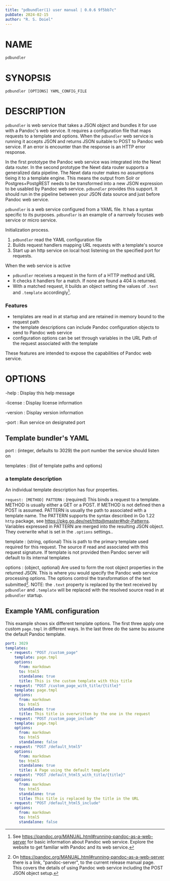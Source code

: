 ```yaml
---
title: "pdbundler(1) user manual | 0.0.6 9f5bb7c"
pubDate: 2024-02-15
author: "R. S. Doiel"
---
```


# NAME

`pdbundler`

# SYNOPSIS

`pdbundler [OPTIONS] YAML_CONFIG_FILE`

# DESCRIPTION

`pdbundler` is web service that takes a JSON object and bundles it for use with a Pandoc's web service. It requires a configuration file that maps requests to a template and options. When the `pdbundler` web service is running it accepts JSON and returns JSON suitable to POST to Pandoc web service. If an error is encounter than the response is an HTTP error response.

In the first prototype the Pandoc web service was integrated into the Newt data router. In the second prototype the Newt data router supports a generalized data pipeline. The Newt data router makes no assumptions tieing it to a template engine. This means the output from Solr or Postgres+PostgREST needs to be transformed into a new JSON expression to be usabled by Pandoc web service. `pdbundler` provides this support. It should run in the pipeline between your JSON data source and just before Pandoc web service.

`pdbundler` is a web service configured from a YAML file. It has a syntax specific to its purposes. `pdbundler` is an example of a narrowly focuses web service or micro service.

Initialization process.

1. `pdbundler` read the YAML configuration file
2. Builds request handlers mapping URL requests with a template's source
3. Start up an http service on local host listening on the specified port for requests.

When the web service is active 

- `pdbundler` receives a request in the form of a HTTP method and URL
- It checks it handlers for a match. If none are found a 404 is returned.
- With a matched request, it builds an object setting the values of `.text` and `.template` accordingly[^1]. 

### Features

- templates are read in at startup and are retained in memory bound to the request path
- the template descriptions can include Pandoc configuration objects to send to Pandoc web service
- configuration options can be set through variables in the URL Path of the request associated with the template

These features are intended to expose the capabilities of Pandoc web service.

# OPTIONS

-help
: Display this help message

-license
: Display license information

-version
: Display version information

-port
: Run service on designated port

## Template bundler's YAML

port
: (integer, defaults to 3029) the port number the service should listen on

templates
: (list of template paths and options)

### a template description

An individual template description has four properties.

`request: [METHOD] PATTERN`
: (required) This binds a request to a template. METHOD is usually either a GET or a POST. If METHOD is not defined then a POST is assumed. PATTERN is usually the path to associated with a template name. The PATTERN supports the syntax described in Go 1.22 `http` package, see <https://pkg.go.dev/net/http@master#hdr-Patterns>. Variables expressed in PATTERN are merged into the resulting JSON object. They overwrite what is set in the `.options` settings..

template
: (string, optional) This is path to the primary template used required for this request. The source if read and associated with this request signature. If template is not provided then Pandoc server will default to its internal templates

options
: (object, optional) Are used to form the root object properties in the returned JSON. This is where you would specify the Pandoc web service processing options. The options control the transformation of the text submitted[^2]. NOTE: the `.text` property is replaced by the text received by `pdbundler` and `.template` will be replaced with the resolved source read in at `pdbundler` startup.

## Example YAML configuration

This example shows six different template options. The first three apply one custom `page.tmpl` in different ways. In the last three do the same bu assume the default Pandoc template.

~~~yaml
port: 3029
templates:
  - request: "POST /custom_page"
    template: page.tmpl
    options:
      from: markdown
      to: html5
      standalone: true
      title: This is the custom template with this title
  - request: "POST /custom_page_with_title/{title}"
    template: page.tmpl
    options:
      from: markdown
      to: html5
      standalone: true
      title: This title is overwritten by the one in the request
  - request: "POST /custom_page_include"
    template: page.tmpl
    options:
      from: markdown
      to: html5
      standalone: false
  - request: "POST /default_html5"
    options:
      from: markdown
      to: html5
      standalone: true
      title: A Page using the default template
  - request: "POST /default_html5_with_title/{title}"
    options:
      from: markdown
      to: html5
      standalone: true
      title: This title is replaced by the title in the URL
  - request: "POST /default_html5_include"
    options:
      from: markdown
      to: html5
      standalone: false
~~~

[^1]: See <https://pandoc.org/MANUAL.html#running-pandoc-as-a-web-server> for basic information about Pandoc web service. Explore the website to get familiar with Pandoc and its web service.

[^2]: On <https://pandoc.org/MANUAL.html#running-pandoc-as-a-web-server> there is a link, "pandoc-server", to the current release manual page. This covers the details of using Pandoc web service including the POST JSON object setup.

